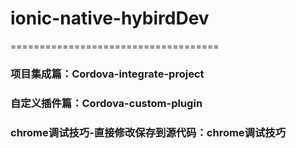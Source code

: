 # ionic-native-hybirdDev
====================================
### 项目集成篇：Cordova-integrate-project

### 自定义插件篇：Cordova-custom-plugin

### chrome调试技巧-直接修改保存到源代码：chrome调试技巧
